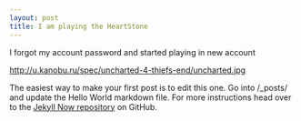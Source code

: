 ```yaml
---
layout: post
title: I am playing the HeartStone
---
```


I forgot my account password and started playing in new account

http://u.kanobu.ru/spec/uncharted-4-thiefs-end/uncharted.jpg

The easiest way to make your first post is to edit this one. Go into /_posts/ and update the Hello World markdown file. For more instructions head over to the [Jekyll Now repository](https://github.com/barryclark/jekyll-now) on GitHub.
